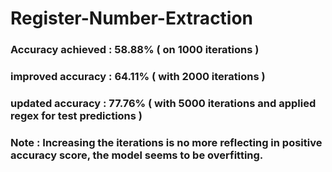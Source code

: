 # Register-Number-Extraction
### Accuracy achieved : 58.88% ( on 1000 iterations )
### improved accuracy : 64.11% ( with 2000 iterations )
### updated accuracy : 77.76% ( with 5000 iterations and applied regex for test predictions )

### Note : Increasing the iterations is no more reflecting in positive accuracy score, the model seems to be overfitting.

